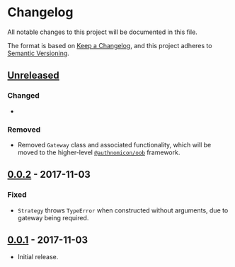 # Changelog
All notable changes to this project will be documented in this file.

The format is based on [Keep a Changelog](https://keepachangelog.com/en/1.0.0/),
and this project adheres to [Semantic Versioning](https://semver.org/spec/v2.0.0.html).

## [Unreleased]

### Changed

- 

### Removed

- Removed `Gateway` class and associated functionality, which will be moved to
the higher-level [`@authnomicon/oob`](https://github.com/authnomicon/oob)
framework.

## [0.0.2] - 2017-11-03
### Fixed

- `Strategy` throws `TypeError` when constructed without arguments, due to
gateway being required.

## [0.0.1] - 2017-11-03

- Initial release.

[Unreleased]: https://github.com/jaredhanson/passport-oob/compare/v0.0.2...HEAD
[0.0.2]: https://github.com/jaredhanson/passport-oob/compare/v0.0.1...v0.0.2
[0.0.1]: https://github.com/jaredhanson/passport-oob/releases/tag/v0.0.1
